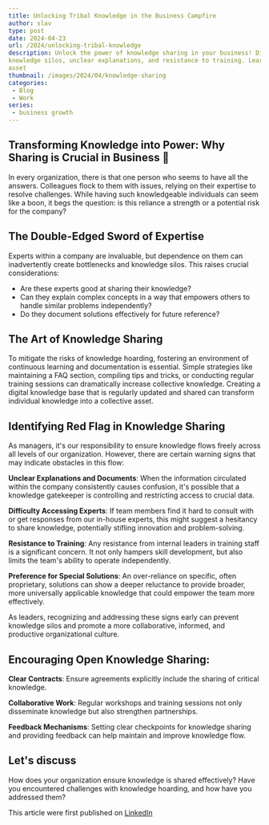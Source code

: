 ```yaml
---
title: Unlocking Tribal Knowledge in the Business Campfire
author: slav
type: post
date: 2024-04-23
url: /2024/unlocking-tribal-knowledge
description: Unlock the power of knowledge sharing in your business! Discover why sharing expertise is crucial and how to overcome common obstacles like
knowledge silos, unclear explanations, and resistance to training. Learn simple strategies to transform individual knowledge into a collective
asset
thumbnail: /images/2024/04/knowledge-sharing
categories:
 - Blog
 - Work
series:
 - business growth
---
```

## Transforming Knowledge into Power: Why Sharing is Crucial in Business 🌟

In every organization, there is that one person who seems to have all the answers. Colleagues flock to them with issues, relying on their expertise to resolve challenges. While having such knowledgeable individuals can seem like a boon, it begs the question: is this reliance a strength or a potential risk for the company?

## The Double-Edged Sword of Expertise

Experts within a company are invaluable, but dependence on them can inadvertently create bottlenecks and knowledge silos. This raises crucial considerations:

* Are these experts good at sharing their knowledge?
* Can they explain complex concepts in a way that empowers others to handle similar problems independently?
* Do they document solutions effectively for future reference?

## The Art of Knowledge Sharing

To mitigate the risks of knowledge hoarding, fostering an environment of continuous learning and documentation is essential. Simple strategies like maintaining a FAQ section, compiling tips and tricks, or conducting regular training sessions can dramatically increase collective knowledge. Creating a digital knowledge base that is regularly updated and shared can transform individual knowledge into a collective asset.

## Identifying Red Flag in Knowledge Sharing

As managers, it's our responsibility to ensure knowledge flows freely across all levels of our organization. However, there are certain warning signs that may indicate obstacles in this flow:

**Unclear Explanations and Documents**: When the information circulated within the company consistently causes confusion, it's possible that a knowledge gatekeeper is controlling and restricting access to crucial data.

**Difficulty Accessing Experts**: If team members find it hard to consult with or get responses from our in-house experts, this might suggest a hesitancy to share knowledge, potentially stifling innovation and problem-solving.

**Resistance to Training**: Any resistance from internal leaders in training staff is a significant concern. It not only hampers skill development, but also limits the team's ability to operate independently.

**Preference for Special Solutions**: An over-reliance on specific, often proprietary, solutions can show a deeper reluctance to provide broader, more universally applicable knowledge that could empower the team more effectively.

As leaders, recognizing and addressing these signs early can prevent knowledge silos and promote a more collaborative, informed, and productive organizational culture.

## Encouraging Open Knowledge Sharing:

**Clear Contracts**: Ensure agreements explicitly include the sharing of critical knowledge.

**Collaborative Work**: Regular workshops and training sessions not only disseminate knowledge but also strengthen partnerships.

**Feedback Mechanisms**: Setting clear checkpoints for knowledge sharing and providing feedback can help maintain and improve knowledge flow.

## Let's discuss

How does your organization ensure knowledge is shared effectively? Have you encountered challenges with knowledge hoarding, and how have you addressed them?

This article were first published on [LinkedIn](https://www.linkedin.com/pulse/passing-torch-unlocking-tribal-knowledge-business-slawomir-jasinski-hdo5e/)